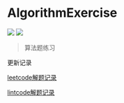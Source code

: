 # AlgorithmExercise

![](https://img.shields.io/badge/247-leetcode-green.svg)
![](https://img.shields.io/badge/53-lintcode-blue.svg)


> 算法题练习


更新记录

[leetcode解题记录](./leetcode.md)

[lintcode解题记录](./lintcode.md)

